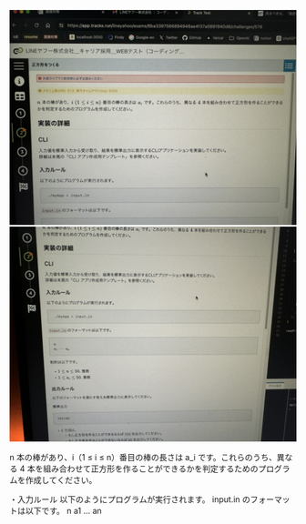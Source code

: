 ![1](./assets/C47001C7-C4C1-4701-9CE8-0022A4787CE8_1_105_c.jpeg)
![2](./assets/5E7FD866-D4DC-4DDB-9A71-DDC0CB480707_1_105_c.jpeg)

n 本の棒があり、i（1 ≤ i ≤ n）番目の棒の長さは a_i です。これらのうち、異なる 4 本を組み合わせて正方形を作ることができるかを判定するためのプログラムを作成してください。

・入力ルール
以下のようにプログラムが実行されます。
input.in のフォーマットは以下です。
n
a1 ... an
